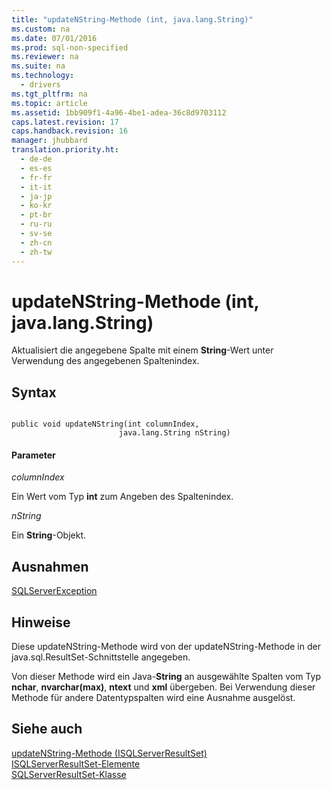 ```yaml
---
title: "updateNString-Methode (int, java.lang.String)"
ms.custom: na
ms.date: 07/01/2016
ms.prod: sql-non-specified
ms.reviewer: na
ms.suite: na
ms.technology: 
  - drivers
ms.tgt_pltfrm: na
ms.topic: article
ms.assetid: 1bb909f1-4a96-4be1-adea-36c8d9703112
caps.latest.revision: 17
caps.handback.revision: 16
manager: jhubbard
translation.priority.ht: 
  - de-de
  - es-es
  - fr-fr
  - it-it
  - ja-jp
  - ko-kr
  - pt-br
  - ru-ru
  - sv-se
  - zh-cn
  - zh-tw
---
```

# updateNString-Methode (int, java.lang.String)
  Aktualisiert die angegebene Spalte mit einem **String**\-Wert unter Verwendung des angegebenen Spaltenindex.  
  
## Syntax  
  
```  
  
public void updateNString(int columnIndex,  
                        java.lang.String nString)  
```  
  
#### Parameter  
 *columnIndex*  
  
 Ein Wert vom Typ **int** zum Angeben des Spaltenindex.  
  
 *nString*  
  
 Ein **String**\-Objekt.  
  
## Ausnahmen  
 [SQLServerException](../content/SQLServerException-Class.md)  
  
## Hinweise  
 Diese updateNString\-Methode wird von der updateNString\-Methode in der java.sql.ResultSet\-Schnittstelle angegeben.  
  
 Von dieser Methode wird ein Java\-**String** an ausgewählte Spalten vom Typ **nchar**, **nvarchar\(max\)**, **ntext** und **xml** übergeben. Bei Verwendung dieser Methode für andere Datentypspalten wird eine Ausnahme ausgelöst.  
  
## Siehe auch  
 [updateNString-Methode &#40;ISQLServerResultSet&#41;](../content/updateNString-Method--SQLServerResultSet-.md)   
 [ISQLServerResultSet-Elemente](../content/SQLServerResultSet-Members.md)   
 [SQLServerResultSet-Klasse](../content/SQLServerResultSet-Class.md)  
  
  
